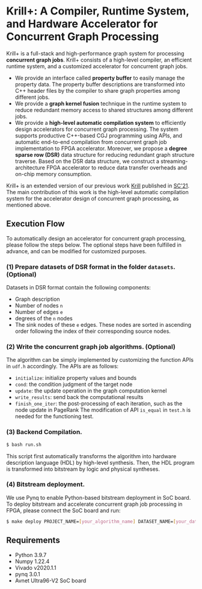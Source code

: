 Krill+: A Compiler, Runtime System, and Hardware Accelerator for Concurrent Graph Processing
======================

Krill+ is a full-stack and high-performance graph system for processing **concurrent graph jobs**. Krill+ consists of a high-level compiler, an efficient runtime system, and a customized accelerator for concurrent graph jobs. 
* We provide an interface called **property buffer** to easily manage the property data. The property buffer descriptions are transformed into C++ header files by the compiler to share graph properties among different jobs. 
* We provide a **graph kernel fusion** technique in the runtime system to reduce redundant memory access to shared structures among different jobs.
* We provide a **high-level automatic compilation system** to efficiently design accelerators for concurrent graph processing. The system supports productive C++-based CGJ programming using APIs, and automatic end-to-end compilation from concurrent graph job implementation to FPGA accelerator. Moreover, we propose a **degree sparse row (DSR)** data structure for reducing redundant graph structure traverse. Based on the DSR data structure, we construct a streaming-architecture FPGA accelerator to reduce data transfer overheads and on-chip memory consumption.

Krill+ is an extended version of our previous work [Krill](https://github.com/chhzh123/Krill) published in [SC'21](https://dl.acm.org/doi/10.1145/3458817.3476159). The main contribution of this work is the high-level automatic compilation system for the accelerator design of concurrent graph processing, as mentioned above.

## Execution Flow
To automatically design an accelerator for concurrent graph processing, please follow the steps below.
The optional steps have been fulfilled in advance, and can be modified for customized purposes.

### (1) Prepare datasets of DSR format in the folder `datasets`. (Optional)
Datasets in DSR format contain the following components:
* Graph description
* Number of nodes `n`
* Number of edges `e`
* degrees of the `n` nodes
* The sink nodes of these `e` edges. These nodes are sorted in ascending order following the index of their corresponding source nodes.

### (2) Write the concurrent graph job algorithms. (Optional)
The algorithm can be simply implemented by customizing the function APIs in `udf.h` accordingly.
The APIs are as follows:
* `initialize`: initialize property values and bounds
* `cond`: the condition judgment of the target node
* `update`: the update operation in the graph computation kernel
* `write_results`: send back the computational results
* `finish_one_iter`: the post-processing of each iteration, such as the node update in PageRank
The modification of API `is_equal` in `test.h` is needed for the functioning test.

### (3) Backend Compilation.
```bash
$ bash run.sh
```
This script first automatically transforms the algorithm into hardware description language (HDL) by high-level synthesis.
Then, the HDL program is transformed into bitstream by logic and physical syntheses.

### (4) Bitstream deployment.
We use Pynq to enable Python-based bitstream deployment in SoC board.
To deploy bitstream and accelerate concurrent graph job processing in FPGA, please connect the SoC board and run:
```bash
$ make deploy PROJECT_NAME=[your_algorithm_name] DATASET_NAME=[your_dataset_name]
```

## Requirements
* Python 3.9.7
* Numpy 1.22.4
* Vivado v2020.1.1
* pynq 3.0.1
* Avnet Ultra96-V2 SoC board
